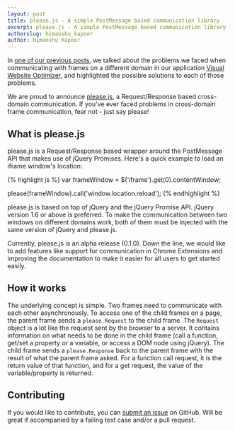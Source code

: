 ```yaml
---
layout: post
title: please.js - A simple PostMessage based communication library
excerpt: please.js - A simple PostMessage based communication library
authorslug: himanshu_kapoor
author: Himanshu Kapoor
---
```


In [one of our previous posts](http://engineering.wingify.com/posts/jquery-promises-with-postmessage/), we talked about the problems we faced when communicating with frames on a different domain in our application [Visual Website Optimizer](https://visualwebsiteoptimizer.com/), and highlighted the possible solutions to each of those problems.

We are proud to announce [please.js](https://github.com/wingify/please.js), a Request/Response based cross-domain communication. If you've ever faced problems in cross-domain frame communication, fear not - just say please!

## What is please.js

please.js is a Request/Response based wrapper around the PostMessage API that makes use of jQuery Promises. Here's a quick example to load an iframe window's location:

{% highlight js %}
var frameWindow = $('iframe').get(0).contentWindow;

please(frameWindow).call('window.location.reload');
{% endhighlight %}

please.js is based on top of jQuery and the jQuery Promise API. jQuery version 1.6 or above is preferred. To make the communication between two windows on different domains work, both of them must be injected with the same version of jQuery and please.js.

Currently, please.js is an alpha release (0.1.0). Down the line, we would like to add features like support for communication in Chrome Extensions and improving the documentation to make it easier for all users to get started easily.

## How it works

The underlying concept is simple. Two frames need to communicate with each other asynchronously. To access one of the child frames on a page, the parent frame sends a `please.Request` to the child frame. The `Request` object is a lot like the request sent by the browser to a server. It contains information on what needs to be done in the child frame (call a function, get/set a property or a variable, or access a DOM node using jQuery). The child frame sends a `please.Response` back to the parent frame with the result of what the parent frame asked. For a function call request, it is the return value of that function, and for a get request, the value of the variable/property is returned.

## Contributing

If you would like to contribute, you can [submit an issue](https://github.com/wingify/please.js/issues) on GitHub. Will be great if accompanied by a failing test case and/or a pull request.


